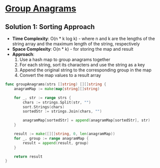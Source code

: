 # [Group Anagrams](https://leetcode.com/problems/group-anagrams/)

## Solution 1: Sorting Approach
- **Time Complexity**: O(n * k log k) - where n and k are the lengths of the string array and the maximum length of the string, respectively
- **Space Complexity**: O(n * k) - for storing the map and result
- **Approach**:
   1. Use a hash map to group anagrams together
   2. For each string, sort its characters and use the string as a key
   3. Append the original string to the corresponding group in the map
   4. Convert the map values to a result array



```go
func groupAnagrams(strs []string) [][]string {
	anagramMap := make(map[string][]string)

	for _, str := range strs {
		chars := strings.Split(str, "")
		sort.Strings(chars)
		sortedStr := strings.Join(chars, "")

		anagramMap[sortedStr] = append(anagramMap[sortedStr], str)
	}

	result := make([][]string, 0, len(anagramMap))
	for _, group := range anagramMap {
		result = append(result, group)
	}

	return result
}
```